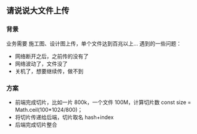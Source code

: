 <!--
 * @Author: NanNan
 * @Date: 2025-07-06 06:23:22
 * @LastEditTime: 2025-07-06 06:43:43
 * @Description:
-->

## 请说说大文件上传

### 背景

业务需要 施工图、设计图上传，单个文件达到百兆以上...
遇到的一些问题：

- 网络断开之后，之前传的没有了
- 网络波动了，文件没了
- 关机了，想要继续传，做不到

### 方案

- 前端完成切片，比如一片 800k，一个文件 100M，计算切片数 const size = Math.ceil(100\*1024/800)；
- 将切片传递给后端，切片取名 hash+index
- 后端完成切片整合
